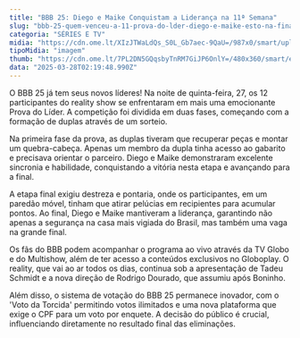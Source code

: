 ```yaml
---
title: "BBB 25: Diego e Maike Conquistam a Liderança na 11ª Semana"
slug: "bbb-25-quem-venceu-a-11-prova-do-lder-diego-e-maike-esto-na-final"
categoria: "SÉRIES E TV"
midia: "https://cdn.ome.lt/XIzJTWaLdQs_S0L_Gb7aec-9QaU=/987x0/smart/uploads/conteudo/fotos/bbb25-diego-hypolito-maike-11-prova-lider.jpg"
tipoMidia: "imagem"
thumb: "https://cdn.ome.lt/7PL2DN5GQqsbyTnRM7GiJP6OnlY=/480x360/smart/extras/conteudos/bbb25-diego-hypolito-maike-11-prova-lider-peq.jpg"
data: "2025-03-28T02:19:48.990Z"
---
```


O BBB 25 já tem seus novos líderes! Na noite de quinta-feira, 27, os 12 participantes do reality show se enfrentaram em mais uma emocionante Prova do Líder. A competição foi dividida em duas fases, começando com a formação de duplas através de um sorteio.

Na primeira fase da prova, as duplas tiveram que recuperar peças e montar um quebra-cabeça. Apenas um membro da dupla tinha acesso ao gabarito e precisava orientar o parceiro. Diego e Maike demonstraram excelente sincronia e habilidade, conquistando a vitória nesta etapa e avançando para a final.

A etapa final exigiu destreza e pontaria, onde os participantes, em um paredão móvel, tinham que atirar pelúcias em recipientes para acumular pontos. Ao final, Diego e Maike mantiveram a liderança, garantindo não apenas a segurança na casa mais vigiada do Brasil, mas também uma vaga na grande final.

Os fãs do BBB podem acompanhar o programa ao vivo através da TV Globo e do Multishow, além de ter acesso a conteúdos exclusivos no Globoplay. O reality, que vai ao ar todos os dias, continua sob a apresentação de Tadeu Schmidt e a nova direção de Rodrigo Dourado, que assumiu após Boninho.

Além disso, o sistema de votação do BBB 25 permanece inovador, com o 'Voto da Torcida' permitindo votos ilimitados e uma nova plataforma que exige o CPF para um voto por enquete. A decisão do público é crucial, influenciando diretamente no resultado final das eliminações.